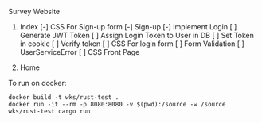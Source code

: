 Survey Website

1. Index
[-] CSS For Sign-up form
[-] Sign-up
[-] Implement Login
[ ] Generate JWT Token
[ ] Assign Login Token to User in DB
[ ] Set Token in cookie
[ ] Verify token
[ ] CSS For login form
[ ] Form Validation
[ ] UserServiceError
[ ] CSS Front Page

2. Home

To run on docker:

```
docker build -t wks/rust-test .
docker run -it --rm -p 8080:8080 -v $(pwd):/source -w /source wks/rust-test cargo run
```